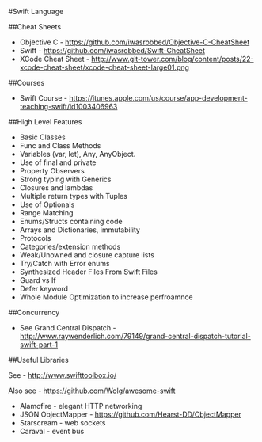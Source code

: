 
#Swift Language

##Cheat Sheets
* Objective C - https://github.com/iwasrobbed/Objective-C-CheatSheet
* Swift - https://github.com/iwasrobbed/Swift-CheatSheet
* XCode Cheat Sheet - http://www.git-tower.com/blog/content/posts/22-xcode-cheat-sheet/xcode-cheat-sheet-large01.png

##Courses
* Swift Course - https://itunes.apple.com/us/course/app-development-teaching-swift/id1003406963

##High Level Features
* Basic Classes
* Func and Class Methods
* Variables (var, let), Any, AnyObject.
* Use of final and private
* Property Observers
* Strong typing with Generics
* Closures and lambdas
* Multiple return types with Tuples
* Use of Optionals
* Range Matching
* Enums/Structs containing code
* Arrays and Dictionaries, immutability
* Protocols
* Categories/extension methods
* Weak/Unowned and closure capture lists
* Try/Catch with Error enums
* Synthesized Header Files From Swift Files
* Guard vs If
* Defer keyword
* Whole Module Optimization to increase perfroamnce

##Concurrency

* See Grand Central Dispatch - http://www.raywenderlich.com/79149/grand-central-dispatch-tutorial-swift-part-1

##Useful Libraries

See - http://www.swifttoolbox.io/

Also see - https://github.com/Wolg/awesome-swift

* Alamofire - elegant HTTP networking
* JSON ObjectMapper - https://github.com/Hearst-DD/ObjectMapper
* Starscream - web sockets
* Caraval - event bus
